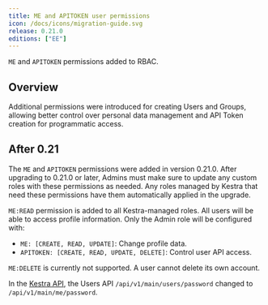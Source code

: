 ```yaml
---
title: ME and APITOKEN user permissions
icon: /docs/icons/migration-guide.svg
release: 0.21.0
editions: ["EE"]
---
```


`ME` and `APITOKEN` permissions added to RBAC.

## Overview

Additional permissions were introduced for creating Users and Groups, allowing better control over personal data management and API Token creation for programmatic access.

## After 0.21

The `ME` and `APITOKEN` permissions were added in version 0.21.0. After upgrading to 0.21.0 or later, Admins must make sure to update any custom roles with these permissions as needed. Any roles managed by Kestra that need these permissions have them automatically applied in the upgrade.

`ME:READ` permission is added to all Kestra-managed roles. All users will be able to access profile information. Only the Admin role will be configured with:

- `ME: [CREATE, READ, UPDATE]`: Change profile data.
- `APITOKEN: [CREATE, READ, UPDATE, DELETE]`: Control user API access.

`ME:DELETE` is currently not supported. A user cannot delete its own account.

In the [Kestra API](../../api-reference/enterprise.md), the Users API `/api/v1/main/users/password` changed to `/api/v1/main/me/password`.